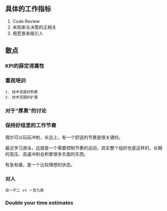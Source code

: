 

## 具体的工作指标
1. Code Review
2. 未知率与决策的正相关
3. 用愿景来吸引人

## 散点

### KPI的薛定谔属性
### 重视培训
    1. 技术深度的积累
    2. 技术范围的扩展
### 对于“厚黑”的讨论
### 保持好组里的工作节奏
偶尔可以玩玩冲刺，长远上，有一个舒适的节奏是很关键的。

最近学习游泳，这就是一个需要控制节奏的运动，其实整个组织也是这样的，长期的高压、高速冲刺会积累很多负面的东西。

有急有缓，是一个比较理想的状态。

### 对人
    说一不二 vs 一言九鼎
### Double your time estimates



